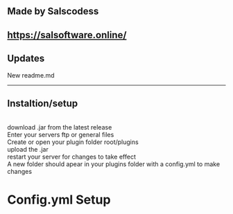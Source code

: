 ## Made by Salscodess
## https://salsoftware.online/


## Updates
New readme.md



----
## Instaltion/setup

<br/> download .jar from the latest release
<br/> Enter your servers ftp or general files
<br/> Create or open your plugin folder root/plugins
<br/> upload the .jar
<br/> restart your server for changes to take effect
<br/> A new folder should apear in your plugins folder with a config.yml to make changes

# Config.yml Setup
